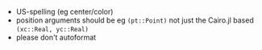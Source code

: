- US-spelling (eg center/color)
- position arguments should be eg `(pt::Point)` not just the Cairo.jl based `(xc::Real, yc::Real)`
- please don't autoformat
